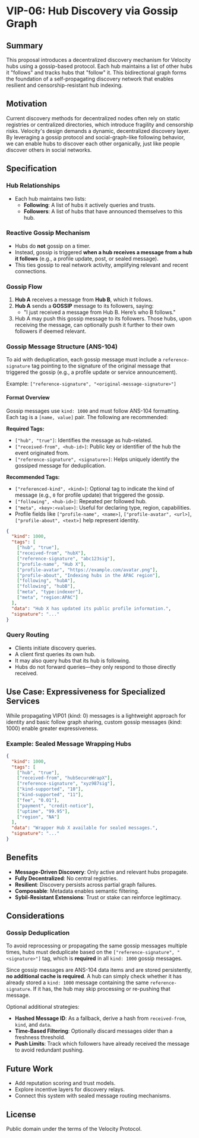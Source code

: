 # VIP-06: Hub Discovery via Gossip Graph

## Summary

This proposal introduces a decentralized discovery mechanism for Velocity hubs using a gossip-based protocol. Each hub maintains a list of other hubs it "follows" and tracks hubs that "follow" it. This bidirectional graph forms the foundation of a self-propagating discovery network that enables resilient and censorship-resistant hub indexing.

## Motivation

Current discovery methods for decentralized nodes often rely on static registries or centralized directories, which introduce fragility and censorship risks. Velocity's design demands a dynamic, decentralized discovery layer. By leveraging a gossip protocol and social-graph-like following behavior, we can enable hubs to discover each other organically, just like people discover others in social networks.

## Specification

### Hub Relationships
- Each hub maintains two lists:
  - **Following**: A list of hubs it actively queries and trusts.
  - **Followers**: A list of hubs that have announced themselves to this hub.

### Reactive Gossip Mechanism
- Hubs do **not** gossip on a timer.
- Instead, gossip is triggered **when a hub receives a message from a hub it follows** (e.g., a profile update, post, or sealed message).
- This ties gossip to real network activity, amplifying relevant and recent connections.

### Gossip Flow
1. **Hub A** receives a message from **Hub B**, which it follows.
2. **Hub A** sends a **GOSSIP** message to its followers, saying:
   - "I just received a message from Hub B. Here’s who B follows."
3. Hub A may push this gossip message to its followers. Those hubs, upon receiving the message, can optionally push it further to their own followers if deemed relevant.

### Gossip Message Structure (ANS-104)

To aid with deduplication, each gossip message must include a `reference-signature` tag pointing to the signature of the original message that triggered the gossip (e.g., a profile update or service announcement).

Example: `["reference-signature", "<original-message-signature>"]`

#### Format Overview
Gossip messages use `kind: 1000` and must follow ANS-104 formatting. Each tag is a `[name, value]` pair. The following are recommended:

**Required Tags:**
- `["hub", "true"]`: Identifies the message as hub-related.
- `["received-from", <hub-id>]`: Public key or identifier of the hub the event originated from.
- `["reference-signature", <signature>]`: Helps uniquely identify the gossiped message for deduplication.

**Recommended Tags:**
- `["referenced-kind", <kind>]`: Optional tag to indicate the kind of message (e.g., `0` for profile update) that triggered the gossip.
- `["following", <hub-id>]`: Repeated per followed hub.
- `["meta", <key>:<value>]`: Useful for declaring type, region, capabilities.
- Profile fields like `["profile-name", <name>]`, `["profile-avatar", <url>]`, `["profile-about", <text>]` help represent identity.

```json
{
  "kind": 1000,
  "tags": [
    ["hub", "true"],
    ["received-from", "hubX"],
    ["reference-signature", "abc123sig"],
    ["profile-name", "Hub X"],
    ["profile-avatar", "https://example.com/avatar.png"],
    ["profile-about", "Indexing hubs in the APAC region"],
    ["following", "hubA"],
    ["following", "hubB"],
    ["meta", "type:indexer"],
    ["meta", "region:APAC"]
  ],
  "data": "Hub X has updated its public profile information.",
  "signature": "..."
}
```

### Query Routing
- Clients initiate discovery queries.
- A client first queries its own hub.
- It may also query hubs that its hub is following.
- Hubs do not forward queries—they only respond to those directly received.

## Use Case: Expressiveness for Specialized Services

While propagating VIP01 (kind: 0) messages is a lightweight approach for identity and basic follow graph sharing, custom gossip messages (kind: 1000) enable greater expressiveness.

### Example: Sealed Message Wrapping Hubs

```json
{
  "kind": 1000,
  "tags": [
    ["hub", "true"],
    ["received-from", "hubSecureWrapX"],
    ["reference-signature", "xyz987sig"],
    ["kind-supported", "10"],
    ["kind-supported", "11"],
    ["fee", "0.01"],
    ["payment", "credit-notice"],
    ["uptime", "99.95"],
    ["region", "NA"]
  ],
  "data": "Wrapper Hub X available for sealed messages.",
  "signature": "..."
}
```

## Benefits
- **Message-Driven Discovery**: Only active and relevant hubs propagate.
- **Fully Decentralized**: No central registries.
- **Resilient**: Discovery persists across partial graph failures.
- **Composable**: Metadata enables semantic filtering.
- **Sybil-Resistant Extensions**: Trust or stake can reinforce legitimacy.

## Considerations

### Gossip Deduplication  
To avoid reprocessing or propagating the same gossip messages multiple times, hubs must deduplicate based on the `["reference-signature", "<signature>"]` tag, which is **required** in all `kind: 1000` gossip messages.

Since gossip messages are ANS-104 data items and are stored persistently, **no additional cache is required**. A hub can simply check whether it has already stored a `kind: 1000` message containing the same `reference-signature`. If it has, the hub may skip processing or re-pushing that message.

Optional additional strategies:
- **Hashed Message ID**: As a fallback, derive a hash from `received-from`, `kind`, and `data`.
- **Time-Based Filtering**: Optionally discard messages older than a freshness threshold.
- **Push Limits**: Track which followers have already received the message to avoid redundant pushing.

## Future Work
- Add reputation scoring and trust models.
- Explore incentive layers for discovery relays.
- Connect this system with sealed message routing mechanisms.

## License
Public domain under the terms of the Velocity Protocol.
